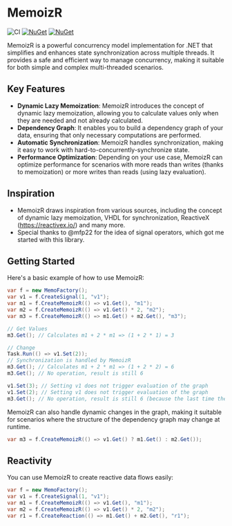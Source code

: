 # MemoizR

![CI](https://github.com/timonkrebs/MemoizR/workflows/.NET/badge.svg)
[![NuGet](https://img.shields.io/nuget/dt/memoizr.svg)](https://www.nuget.org/packages/memoizr) 
[![NuGet](https://img.shields.io/nuget/vpre/memoizr.svg)](https://www.nuget.org/packages/memoizr)

MemoizR is a powerful concurrency model implementation for .NET that simplifies and enhances state synchronization across multiple threads. It provides a safe and efficient way to manage concurrency, making it suitable for both simple and complex multi-threaded scenarios.

## Key Features
- **Dynamic Lazy Memoization**: MemoizR introduces the concept of dynamic lazy memoization, allowing you to calculate values only when they are needed and not already calculated.
- **Dependency Graph**: It enables you to build a dependency graph of your data, ensuring that only necessary computations are performed.
- **Automatic Synchronization**: MemoizR handles synchronization, making it easy to work with hard-to-concurrently-synchronize state.
- **Performance Optimization**: Depending on your use case, MemoizR can optimize performance for scenarios with more reads than writes (thanks to memoization) or more writes than reads (using lazy evaluation).

## Inspiration
- MemoizR draws inspiration from various sources, including the concept of dynamic lazy memoization, VHDL for synchronization, ReactiveX (https://reactivex.io/) and many more.
- Special thanks to @mfp22 for the idea of signal operators, which got me started with this library.

## Getting Started
Here's a basic example of how to use MemoizR:

```csharp
var f = new MemoFactory();
var v1 = f.CreateSignal(1, "v1");
var m1 = f.CreateMemoizR(() => v1.Get(), "m1");
var m2 = f.CreateMemoizR(() => v1.Get() * 2, "m2");
var m3 = f.CreateMemoizR(() => m1.Get() + m2.Get(), "m3");

// Get Values
m3.Get(); // Calculates m1 + 2 * m1 => (1 + 2 * 1) = 3

// Change
Task.Run(() => v1.Set(2));
// Synchronization is handled by MemoizR
m3.Get(); // Calculates m1 + 2 * m1 => (1 + 2 * 2) = 6
m3.Get(); // No operation, result is still 6

v1.Set(3); // Setting v1 does not trigger evaluation of the graph
v1.Set(2); // Setting v1 does not trigger evaluation of the graph
m3.Get(); // No operation, result is still 6 (because the last time the graph was evaluated, v1 was already 2)
```

MemoizR can also handle dynamic changes in the graph, making it suitable for scenarios where the structure of the dependency graph may change at runtime.

```cs
var m3 = f.CreateMemoizR(() => v1.Get() ? m1.Get() : m2.Get());
```

## Reactivity
You can use MemoizR to create reactive data flows easily:

```csharp
var f = new MemoFactory();
var v1 = f.CreateSignal(1, "v1");
var m1 = f.CreateMemoizR(() => v1.Get(), "m1");
var m2 = f.CreateMemoizR(() => v1.Get() * 2, "m2");
var r1 = f.CreateReaction(() => m1.Get() + m2.Get(), "r1");
```